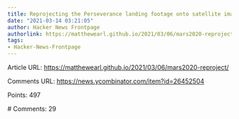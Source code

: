 ```yaml
---
title: Reprojecting the Perseverance landing footage onto satellite imagery
date: "2021-03-14 03:21:05"
author: Hacker News Frontpage
authorlink: https://matthewearl.github.io/2021/03/06/mars2020-reproject/
tags:
- Hacker-News-Frontpage
---
```


<p>Article URL: <a href="https://matthewearl.github.io/2021/03/06/mars2020-reproject/">https://matthewearl.github.io/2021/03/06/mars2020-reproject/</a></p>
<p>Comments URL: <a href="https://news.ycombinator.com/item?id=26452504">https://news.ycombinator.com/item?id=26452504</a></p>
<p>Points: 497</p>
<p># Comments: 29</p>
